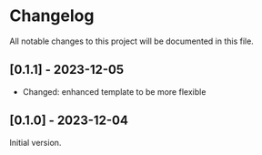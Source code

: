 # Changelog

All notable changes to this project will be documented in this file.

## [0.1.1] - 2023-12-05
- Changed: enhanced template to be more flexible

## [0.1.0] - 2023-12-04
Initial version.